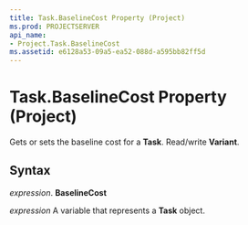```yaml
---
title: Task.BaselineCost Property (Project)
ms.prod: PROJECTSERVER
api_name:
- Project.Task.BaselineCost
ms.assetid: e6128a53-09a5-ea52-088d-a595bb82ff5d
---
```



# Task.BaselineCost Property (Project)

Gets or sets the baseline cost for a  **Task**. Read/write **Variant**.


## Syntax

 _expression_. **BaselineCost**

 _expression_ A variable that represents a **Task** object.


